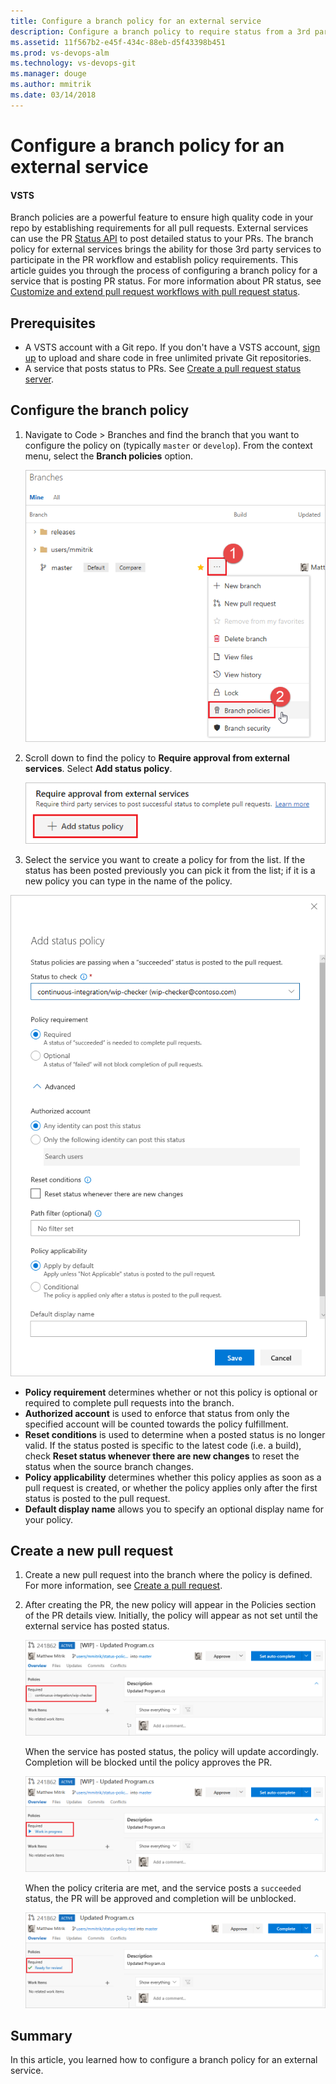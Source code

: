 ```yaml
---
title: Configure a branch policy for an external service 
description: Configure a branch policy to require status from a 3rd party pull request status server
ms.assetid: 11f567b2-e45f-434c-88eb-d5f43398b451
ms.prod: vs-devops-alm
ms.technology: vs-devops-git
ms.manager: douge
ms.author: mmitrik
ms.date: 03/14/2018
---
```

[//]: # (monikerRange: 'vsts')

# Configure a branch policy for an external service 

#### VSTS

Branch policies are a powerful feature to ensure high quality code in your repo by establishing requirements for all pull requests. External services can use the PR [Status API](https://go.microsoft.com/fwlink/?linkid=854107) to post detailed status to your PRs. The branch policy for external services brings the ability for those 3rd party services to participate in the PR workflow and establish policy requirements. This article guides you through the process of configuring a branch policy for a service that is posting PR status. For more information about PR status, see [Customize and extend pull request workflows with pull request status](../concepts/pull-request-status.md).

## Prerequisites

* A VSTS account with a Git repo. If you don't have a VSTS account, [sign up](../../accounts/create-account-msa-or-work-student.md) to upload and share code in free unlimited private Git repositories.
* A service that posts status to PRs. See [Create a pull request status server](https://go.microsoft.com/fwlink/?linkid=854108).

## Configure the branch policy 

1. Navigate to Code > Branches and find the branch that you want to configure the policy on (typically `master` or `develop`). From the context menu, select the **Branch policies** option.

    ![Select Branch policies from the context menu](../_img/pr-status-policy/branches.png)

2. Scroll down to find the policy to **Require approval from external services**. Select **Add status policy**.

    ![Select the Add policy button](../_img/pr-status-policy/add-service.png)

3. Select the service you want to create a policy for from the list.  If the status has been posted previously you can pick it from the list; if it is a new policy you can type in the name of the policy.

  ![Select the policy from the list](../_img/pr-status-policy/choose-service.png)

  - **Policy requirement** determines whether or not this policy is optional or required to complete pull requests into the branch. 
  - **Authorized account** is used to enforce that status from only the specified account will be counted towards the policy fulfillment. 
  - **Reset conditions** is used to determine when a posted status is no longer valid. If the status posted is specific to the latest code (i.e. a build), check **Reset status whenever there are new changes** to reset the status when the source branch changes. 
  - **Policy applicability** determines whether this policy applies as soon as a pull request is created, or whether the policy applies only after the first status is posted to the pull request.
  - **Default display name** allows you to specify an optional display name for your policy.

## Create a new pull request

1. Create a new pull request into the branch where the policy is defined. For more information, see [Create a pull request](https://review.docs.microsoft.com/en-us/vsts/git/tutorial/pullrequest).

2. After creating the PR, the new policy will appear in the Policies section of the PR details view. Initially, the policy will appear as not set until the external service has posted status. 

    ![Policy status is visible in the Policies section](../_img/pr-status-policy/pr-policy-no-status.png)

    When the service has posted status, the policy will update accordingly. Completion will be blocked until the policy approves the PR.

    ![Policy status updates](../_img/pr-status-policy/pr-policy-status-set.png)

    When the policy criteria are met, and the service posts a `succeeded` status, the PR will be approved and completion will be unblocked.

    ![Policy status approved and completion unblocked](../_img/pr-status-policy/pr-policy-succeeded.png)

## Summary
In this article, you learned how to configure a branch policy for an external service. 